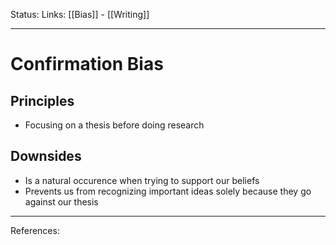 Status:
Links: [[Bias]] - [[Writing]]
___
# Confirmation Bias
## Principles
- Focusing on a thesis before doing research
## Downsides
- Is a natural occurence when trying to support our beliefs
- Prevents us from recognizing important ideas solely because they go against our thesis
___
References: